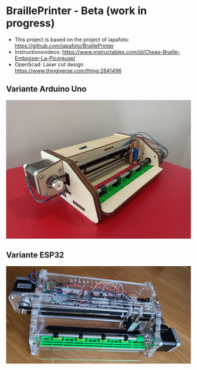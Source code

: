 # BraillePrinter - Beta (work in progress)
- This project is based on the project of iapafoto: https://github.com/iapafoto/BraillePrinter
- Instructionsvideos: https://www.instructables.com/id/Cheap-Braille-Embosser-La-Picoreuse/
- OpenScad: Laser cut design https://www.thingiverse.com/thing:2841496

## Variante Arduino Uno
![](images/VarianteArduinoUno.jpg)

## Variante ESP32
![](images/VarianteESP32.jpg)
